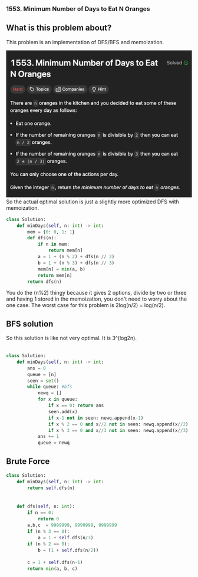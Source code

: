 ###  1553. Minimum Number of Days to Eat N Oranges

## What is this problem about?
This problem is an implementation of DFS/BFS and memoization.

![alt text](image.png)
So the actual optimal solution is just a slightly more optimized DFS with memoization.

```python
class Solution:
    def minDays(self, n: int) -> int:
        mem = {0: 0, 1: 1}
        def dfs(n):
            if n in mem:
                return mem[n]
            a = 1 + (n % 2) + dfs(n // 2)
            b = 1 + (n % 3) + dfs(n // 3)
            mem[n] = min(a, b)
            return mem[n]
        return dfs(n)
```
You do the (n%2) thingy because it gives 2 options, divide by two or three and having 1 stored in the memoization, you
don't need to worry about the one case. The worst case for this problem is 2log(n/2) = log(n/2).

## BFS solution
So this solution is like not very optimal. It is 3^(log2n).

``` Python

class Solution:
    def minDays(self, n: int) -> int:
        ans = 0
        queue = [n]
        seen = set()
        while queue: #bfs 
            newq = []
            for x in queue: 
                if x == 0: return ans 
                seen.add(x)
                if x-1 not in seen: newq.append(x-1)
                if x % 2 == 0 and x//2 not in seen: newq.append(x//2)
                if x % 3 == 0 and x//3 not in seen: newq.append(x//3)
            ans += 1
            queue = newq 
```

## Brute Force

```python
class Solution:
    def minDays(self, n: int) -> int:
        return self.dfs(n)
        
        
    def dfs(self, n: int):
        if n == 0:
            return 0 
        a,b,c  = 9999999, 9999999, 9999999
        if (n % 3 == 0):
            a = 1 + self.dfs(n/3)
        if (n % 2 == 0):
            b = (1 + self.dfs(n/2))

        c = 1 + self.dfs(n-1)
        return min(a, b, c)

```